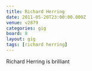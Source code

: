 ```yaml
---
title: Richard Herring
date: 2011-05-20T23:00:00.000Z
venue: v2879
categories: gig
board: 8
layout: gig
tags: [richard herring]
---
```

Richard Herring is brilliant